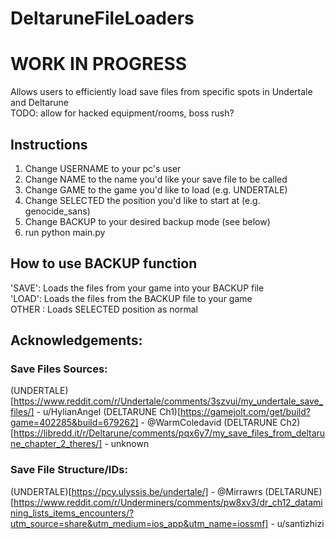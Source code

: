 # DeltaruneFileLoaders

# WORK IN PROGRESS 

Allows users to efficiently load save files from specific spots in Undertale and Deltarune  
TODO: allow for hacked equipment/rooms, boss rush?

## Instructions
1. Change USERNAME to your pc's user
2. Change NAME to the name you'd like your save file to be called
3. Change GAME to the game you'd like to load (e.g. UNDERTALE)
4. Change SELECTED the position you'd like to start at (e.g. genocide_sans)
5. Change BACKUP to your desired backup mode (see below)
6. run python main.py

## How to use BACKUP function
'SAVE': Loads the files from your game into your BACKUP file  
'LOAD': Loads the files from the BACKUP file to your game  
OTHER : Loads SELECTED position as normal

## Acknowledgements:

### Save Files Sources:
(UNDERTALE)[https://www.reddit.com/r/Undertale/comments/3szvui/my_undertale_save_files/] - u/HylianAngel
(DELTARUNE Ch1)[https://gamejolt.com/get/build?game=402285&build=679262] - @WarmColedavid
(DELTARUNE Ch2)[https://libredd.it/r/Deltarune/comments/pqx6y7/my_save_files_from_deltarune_chapter_2_theres/] - unknown

### Save File Structure/IDs:
(UNDERTALE)[https://pcy.ulyssis.be/undertale/] - @Mirrawrs
(DELTARUNE)[https://www.reddit.com/r/Underminers/comments/pw8xv3/dr_ch12_datamining_lists_items_encounters/?utm_source=share&utm_medium=ios_app&utm_name=iossmf] - u/santizhizi

